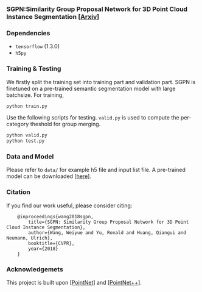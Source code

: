 ### SGPN:Similarity Group Proposal Network for 3D Point Cloud Instance Segmentation [<a href="https://arxiv.org/pdf/1711.08588.pdf">Arxiv</a>]

### Dependencies
- `tensorflow` (1.3.0)
- `h5py`

### Training & Testing 

We firstly split the training set into training part and validation part. SGPN is finetuned on a pre-trained semantic segmentation model with large batchsize. For training,
```bash
python train.py 
```
Use the following scripts for testing. `valid.py` is used to compute the per-category theshold for group merging.
```bash
python valid.py
python test.py
```

### Data and Model 

Please refer to `data/` for example h5 file and input list file. A pre-trained model can be downloaded [<a href="https://drive.google.com/file/d/1-e7YCfrLB4zqbFyWfQGe8sm_QFNrr59K/view?usp=sharing">here</a>].

### Citation
If you find our work useful, please consider citing:

        @inproceedings{wang2018sgpn,
            title={SGPN: Similarity Group Proposal Network for 3D Point Cloud Instance Segmentation},
            author={Wang, Weiyue and Yu, Ronald and Huang, Qiangui and Neumann, Ulrich},
            booktitle={CVPR},
            year={2018}
        }

### Acknowledgemets

This project is built upon [<a href="https://github.com/charlesq34/pointnet">PointNet</a>] and [<a href="https://github.com/charlesq34/pointnet2">PointNet++</a>].
